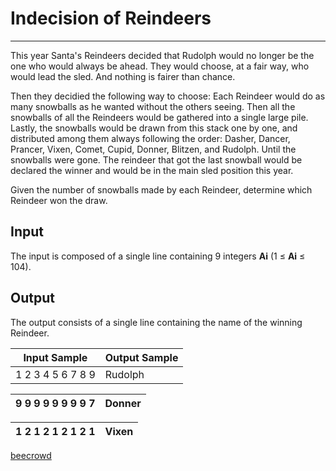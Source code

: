 # Indecision of Reindeers

---

This year Santa's Reindeers decided that Rudolph would no longer be the one who would always be ahead. They would choose, at a fair way, who would lead the sled. And nothing is fairer than chance.

Then they decidied the following way to choose: Each Reindeer would do as many snowballs as he wanted without the others seeing. Then all the snowballs of all the Reindeers would be gathered into a single large pile. Lastly, the snowballs would be drawn from this stack one by one, and distributed among them always following the order: Dasher, Dancer, Prancer, Vixen, Comet, Cupid, Donner, Blitzen, and Rudolph. Until the snowballs were gone. The reindeer that got the last snowball would be 
declared the winner and would be in the main sled position this year.

Given the number of snowballs made by each Reindeer, determine which Reindeer won the draw.

## Input

The input is composed of a single line containing 9 integers **Ai** (1 ≤ **Ai** ≤ 104).

## Output

The output consists of a single line containing the name of the winning Reindeer.

| Input Sample      | Output Sample |
| ----------------- | ------------- |
| 1 2 3 4 5 6 7 8 9 | Rudolph       |

| 9 9 9 9 9 9 9 9 7 | Donner |
| ----------------- | ------ |

| 1 2 1 2 1 2 1 2 1 | Vixen |
| ----------------- | ----- |

[beecrowd](https://www.beecrowd.com.br/judge/en/problems/view/2721)
